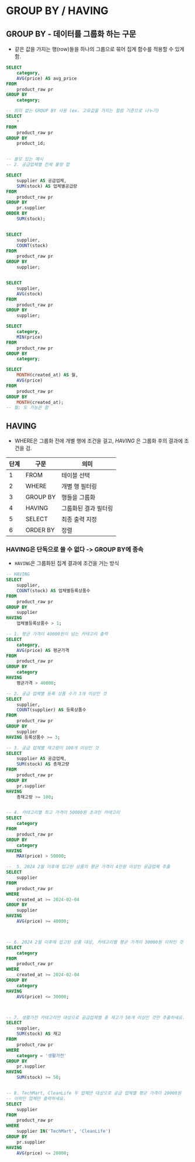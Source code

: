# GROUP BY / HAVING

## GROUP BY - 데이터를 그룹화 하는 구문
- 같은 값을 가지는 행(row)들을 하나의 그룹으로 묶어 집계 함수를 적용할 수 있게 함.

```sql
SELECT
	category,
	AVG(price) AS avg_price
FROM
	product_raw pr
GROUP BY
	category;

-- 의미 없는 GROUP BY 사용 (ex. 고유값을 가지는 컬럼 기준으로 나누기)
SELECT
	*
FROM
	product_raw pr
GROUP BY
	product_id;


-- 쓸모 있는 예시
-- 2. 공급업체별 전체 물량 합

SELECT
	supplier AS 공급업체,
	SUM(stock) AS 업체별공급량
FROM
	product_raw pr
GROUP BY
	pr.supplier
ORDER BY
	SUM(stock);


SELECT
	supplier,
	COUNT(stock)
FROM
	product_raw pr
GROUP BY
	supplier;


SELECT
	supplier,
	AVG(stock)
FROM
	product_raw pr
GROUP BY
	supplier;

SELECT
	category,
	MIN(price)
FROM
	product_raw pr
GROUP BY
	category;

SELECT
	MONTH(created_at) AS 월,
	AVG(price)
FROM
	product_raw pr
GROUP BY
	MONTH(created_at);
-- 월; 도 가능은 함

```

## HAVING
- WHERE은 그룹화 전에 개별 행에 조건을 걸고, _HAVING_ 은 그룹화 후의 결과에 조건을 검.

|단계 | 구문 | 의미 |
|---|---|---|
|1 | FROM | 테이블 선택 |
|2 | WHERE | 개별 행 필터링 |
|3 | GROUP BY | 행들을 그룹화 |
|4 | HAVING | 그룹화된 결과 필터링 |
|5 | SELECT | 최종 출력 지정 |
|6 | ORDER BY | 정렬 |

### HAVING은 단독으로 쓸 수 없다 -> GROUP BY에 종속
- `HAVING`은 그룹화된 집계 결과에 조건을 거는 방식

```sql
-- HAVING
SELECT
	supplier,
	COUNT(stock) AS 업체별등록상품수
FROM
	product_raw pr
GROUP BY
	supplier
HAVING
	업체별등록상품수 > 1;

-- 1. 평균 가격이 40000원이 넘는 카테고리 출력
SELECT
	category,
	AVG(price) AS 평균가격
FROM
	product_raw pr
GROUP BY
	category
HAVING
	평균가격 > 40000;

-- 2. 공급 업체별 등록 상품 수가 3개 이상인 것
SELECT
	supplier,
	COUNT(supplier) AS 등록상품수
FROM
	product_raw pr
GROUP BY
	supplier
HAVING 등록상품수 >= 3;

-- 3. 공급 업체별 재고량이 100개 이상인 것
SELECT
	supplier AS 공급업체,
	SUM(stock) AS 총재고량
FROM
	product_raw pr
GROUP BY
	pr.supplier
HAVING
	총재고량 >= 100;


-- 4. 카테고리별 최고 가격이 50000원 초과인 카테고리
SELECT
	category
FROM
	product_raw pr
GROUP BY
	category
HAVING
	MAX(price) > 50000;

--  5. 2024 2월 이후에 입고된 상품의 평균 가격이 4만원 이상인 공급업체 추출
SELECT
	supplier
FROM
	product_raw pr
WHERE
	created_at >= 2024-02-04
GROUP BY
	supplier
HAVING
	AVG(price) >= 40000;



-- 6. 2024 2월 이후에 입고된 상품 대상, 카테고리별 평균 가격이 30000원 이하인 것
SELECT
	category
FROM
	product_raw pr
WHERE
	created_at >= 2024-02-04
GROUP BY
	category
HAVING
	AVG(price) <= 30000;



-- 7. 생활가전 카테고리만 대상으로 공급업체별 총 재고가 50개 이상인 것만 추출하세요.
SELECT
	supplier,
	SUM(stock) AS 재고
FROM
	product_raw pr
WHERE
	category = '생활가전'
GROUP BY
	pr.supplier
HAVING
	SUM(stock) >= 50;


-- 8. TechMart, CleanLife 두 업체만 대상으로 공급 업체별 평균 가격이 20000원
-- 이하인 업체만 출력하세요.
SELECT
	supplier
FROM
	product_raw pr
WHERE
	supplier IN('TechMart', 'CleanLife')
GROUP BY
	pr.supplier
HAVING
	AVG(price) <= 20000;
```




